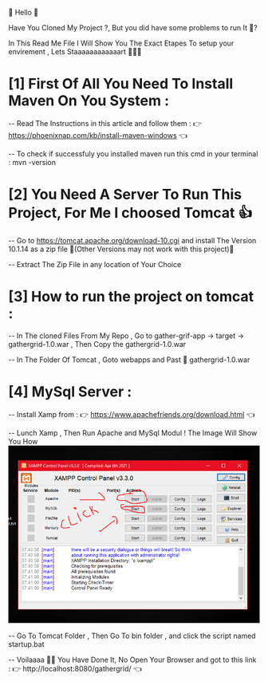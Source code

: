 👋 Hello 👋

Have You Cloned My Project ?, But you did have some problems to run It 🤔?

In This Read Me File I Will Show You The Exact Etapes To setup your envirement , Lets Staaaaaaaaaaaart 🏃‍♂️🏃

# [1] First Of All You Need To Install Maven On You System :

-- Read The Instructions in this article and follow them : 👉 https://phoenixnap.com/kb/install-maven-windows 👈

-- To check if successfuly you installed maven run this cmd in your terminal : mvn -version

# [2] You Need A Server To Run This Project, For Me I choosed Tomcat 👍

-- Go to https://tomcat.apache.org/download-10.cgi and install The Version 10.1.14 as a zip file 🛑(Other Versions may not work with this project)🛑

-- Extract The Zip File in any location of Your Choice

# [3] How to run the project on tomcat : 

-- In The cloned Files From My Repo , Go to gather-grif-app -> target -> gathergrid-1.0.war , Then Copy the gathergrid-1.0.war

-- In The Folder Of Tomcat , Goto webapps and Past 📄 gathergrid-1.0.war 

# [4] MySql Server : 

-- Install Xamp from : 👉 https://www.apachefriends.org/download.html 👈

-- Lunch Xamp , Then Run Apache and MySql Modul ! The Image Will Show You How ![Alt text](image-2.png)

-- Go To Tomcat Folder , Then Go To bin folder , and click the script named startup.bat

-- Voilaaaa 👏👏 You Have Done It, No Open Your Browser and got to this link : 👉 http://localhost:8080/gathergrid/ 👈